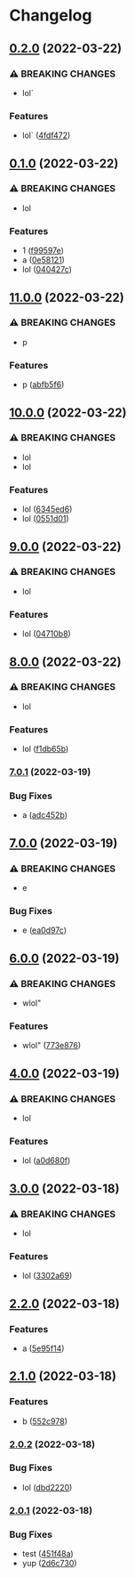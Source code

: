 # Changelog

## [0.2.0](https://github.com/jeremytchang/test-release-please-go/compare/go/v0.1.0...go/v0.2.0) (2022-03-22)


### ⚠ BREAKING CHANGES

* lol`

### Features

* lol` ([4fdf472](https://github.com/jeremytchang/test-release-please-go/commit/4fdf47241dcf3bc9ae4158814cc5fe7b2268eb14))

## [0.1.0](https://github.com/jeremytchang/test-release-please-go/compare/go-v0.0.1...go/v0.1.0) (2022-03-22)


### ⚠ BREAKING CHANGES

* lol

### Features

* 1 ([f99597e](https://github.com/jeremytchang/test-release-please-go/commit/f99597e7a617d386d8c47eb767a64544e4ab76d6))
* a ([0e58121](https://github.com/jeremytchang/test-release-please-go/commit/0e58121b2104131ba587fb953b96f1dab023896e))
* lol ([040427c](https://github.com/jeremytchang/test-release-please-go/commit/040427cca25e5e00d164950034ddadc8d350d22e))

## [11.0.0](https://github.com/jeremytchang/test-release-please-go/compare/go/v10.0.0...go/v11.0.0) (2022-03-22)


### ⚠ BREAKING CHANGES

* p

### Features

* p ([abfb5f6](https://github.com/jeremytchang/test-release-please-go/commit/abfb5f603cf564522eb4c731c51358e50f7c45f2))

## [10.0.0](https://github.com/jeremytchang/test-release-please-go/compare/go/v9.0.0...go/v10.0.0) (2022-03-22)


### ⚠ BREAKING CHANGES

* lol
* lol

### Features

* lol ([6345ed6](https://github.com/jeremytchang/test-release-please-go/commit/6345ed6e51b6d4d8cb8a82701c4129dd247e3a0f))
* lol ([0551d01](https://github.com/jeremytchang/test-release-please-go/commit/0551d01f7710cc7c511b8205c8239eb91bfa9119))

## [9.0.0](https://github.com/jeremytchang/test-release-please-go/compare/go/v8.0.0...go/v9.0.0) (2022-03-22)


### ⚠ BREAKING CHANGES

* lol

### Features

* lol ([04710b8](https://github.com/jeremytchang/test-release-please-go/commit/04710b82b005cd1a2c28998d901bce0b6ebb6285))

## [8.0.0](https://github.com/jeremytchang/test-release-please-go/compare/go-v7.0.1...go/v8.0.0) (2022-03-22)


### ⚠ BREAKING CHANGES

* lol

### Features

* lol ([f1db65b](https://github.com/jeremytchang/test-release-please-go/commit/f1db65bbbc96638c96553af57d0af2644ad57d2e))

### [7.0.1](https://www.github.com/jeremytchang/test-release-please-go/compare/go-v7.0.0...go-v7.0.1) (2022-03-19)


### Bug Fixes

* a ([adc452b](https://www.github.com/jeremytchang/test-release-please-go/commit/adc452ba086d3005768ecc25baf74fca02cb6c88))

## [7.0.0](https://www.github.com/jeremytchang/test-release-please-go/compare/go-v6.0.0...go-v7.0.0) (2022-03-19)


### ⚠ BREAKING CHANGES

* e

### Bug Fixes

* e ([ea0d97c](https://www.github.com/jeremytchang/test-release-please-go/commit/ea0d97c36a4b4e222f39d1bffb6a47b0ee5fe3b6))

## [6.0.0](https://www.github.com/jeremytchang/test-release-please-go/compare/go-v5.0.0...go-v6.0.0) (2022-03-19)


### ⚠ BREAKING CHANGES

* wlol"

### Features

* wlol" ([773e876](https://www.github.com/jeremytchang/test-release-please-go/commit/773e876580edc5994444fdbcd09947d2e786f42f))

## [4.0.0](https://www.github.com/jeremytchang/test-release-please-go/compare/go-v3.0.0...go-v4.0.0) (2022-03-19)


### ⚠ BREAKING CHANGES

* lol

### Features

* lol ([a0d680f](https://www.github.com/jeremytchang/test-release-please-go/commit/a0d680f8276b4f205412b5bb78cdb12b8124c8c8))

## [3.0.0](https://www.github.com/jeremytchang/test-release-please-go/compare/go-v2.2.0...go-v3.0.0) (2022-03-18)


### ⚠ BREAKING CHANGES

* lol

### Features

* lol ([3302a69](https://www.github.com/jeremytchang/test-release-please-go/commit/3302a69560b53e8b4c6501af5a8bd7f0ef94e44c))

## [2.2.0](https://www.github.com/jeremytchang/test-release-please-go/compare/go-v2.1.0...go-v2.2.0) (2022-03-18)


### Features

* a ([5e95f14](https://www.github.com/jeremytchang/test-release-please-go/commit/5e95f14c563186a2de53ea2e54134b62a81bef2b))

## [2.1.0](https://www.github.com/jeremytchang/test-release-please-go/compare/go-v2.0.2...go-v2.1.0) (2022-03-18)


### Features

* b ([552c978](https://www.github.com/jeremytchang/test-release-please-go/commit/552c978b2706761f5db281215a22030679c33012))

### [2.0.2](https://www.github.com/jeremytchang/test-release-please-go/compare/go-v2.0.1...go-v2.0.2) (2022-03-18)


### Bug Fixes

* lol ([dbd2220](https://www.github.com/jeremytchang/test-release-please-go/commit/dbd2220cc56e07c21f0f678058a60139d8ad4dc1))

### [2.0.1](https://www.github.com/jeremytchang/test-release-please-go/compare/go_sdk-v2.0.0...go_sdk-v2.0.1) (2022-03-18)


### Bug Fixes

* test ([451f48a](https://www.github.com/jeremytchang/test-release-please-go/commit/451f48ad427ab9e8ac55602596150ce0a2e4f13d))
* yup ([2d6c730](https://www.github.com/jeremytchang/test-release-please-go/commit/2d6c7306feaf26763f4fdcf0bba88c5d0576716d))
